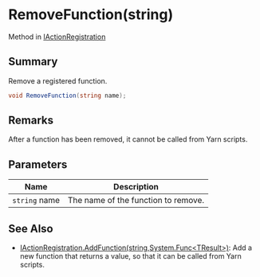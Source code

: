 # RemoveFunction(string)

Method in [IActionRegistration](yarn.unity.iactionregistration.md)

## Summary

Remove a registered function.

```csharp
void RemoveFunction(string name);
```

## Remarks

After a function has been removed, it cannot be called from Yarn scripts.

## Parameters

| Name          | Description                         |
| ------------- | ----------------------------------- |
| `string` name | The name of the function to remove. |

## See Also

* [IActionRegistration.AddFunction(string,System.Func\<TResult>)](yarn.unity.iactionregistration.addfunction-2.md): Add a new function that returns a value, so that it can be called from Yarn scripts.
